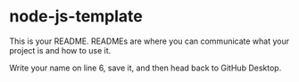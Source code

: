 # node-js-template

This is your README. READMEs are where you can communicate what your project is and how to use it.

Write your name on line 6, save it, and then head back to GitHub Desktop.
